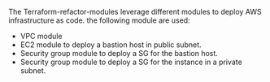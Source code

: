 The Terraform-refactor-modules leverage different modules to deploy AWS infrastructure as code.
the following module are used:
- VPC module
- EC2 module to deploy a bastion host in public subnet.
- Security group module to deploy a SG for the bastion host.
- Security group module to deploy a SG for the instance in a private subnet.
